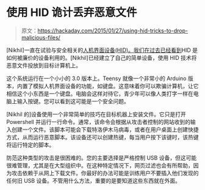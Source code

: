 # 使用 HID 诡计丢弃恶意文件

> 原文：<https://hackaday.com/2015/01/27/using-hid-tricks-to-drop-malicious-files/>

[Nikhil]一直在试验与安全相关的[人机界面设备(HID)。我们](http://www.labofapenetrationtester.com/2015/01/dropping-weaponized-files-using-hid.html "Dropping malicious files via HID")[在过去已经看到](http://hackaday.com/2013/01/26/extracting-data-with-usb-hid/ "Extract data with HID")HID 是如何被廉价的设备利用的。[Nikhil]已经建立了自己的简单设备，使用 HID 技术将恶意文件投放到目标计算机上。

这个系统运行在一个小小的 3.0 版本上。Teensy 就像一个非常小的 Arduino 版本，内置了模拟人机界面设备的功能，如键盘。这意味着你可以欺骗计算机，让它相信这个小东西是一个键盘。电脑会这样对待它，青少年可以像人类打字一样在电脑上输入按键。您可以看到这可能是一个安全问题。

[Nikhil 的]设备使用一个非常简单的技巧在目标机器上安装文件。它只是打开 Powershell 并运行一行命令。通常，该命令会根据从攻击者控制的网站收到的输入创建一个文件。该脚本可能会下载特洛伊木马病毒，或者在用户桌面上创建快捷方式，从而运行恶意脚本。该设备还可以创建热键，每当用户按下该键时，该热键将运行特定的脚本。

防范这种类型的攻击是很困难的。您的主要选择是严格控制 USB 设备，但这可能很难管理，尤其是在大型组织中。在这种特定情况下，网页过滤也会有所帮助，因为攻击依赖于从网上下载文件。你最好的办法可能是训练用户不要插入他们发现的任何旧 USB 设备。不管用什么方法，重要的是要知道这些东西就在外面。